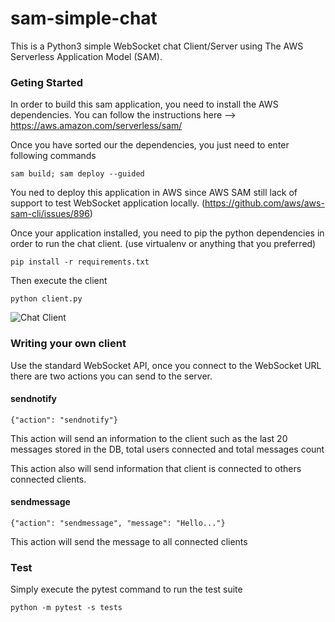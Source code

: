 # sam-simple-chat

This is a Python3 simple WebSocket chat Client/Server using The AWS Serverless Application Model (SAM).

### Geting Started
In order to build this sam application, you need to install the AWS dependencies. You can follow the instructions here --> https://aws.amazon.com/serverless/sam/

Once you have sorted our the dependencies, you just need to enter following commands
```
sam build; sam deploy --guided
```

You ned to deploy this application in AWS since AWS SAM still lack of support to test WebSocket application locally. (https://github.com/aws/aws-sam-cli/issues/896)

Once your application installed, you need to pip the python dependencies in order to run the chat client. (use virtualenv or anything that you preferred)

```
pip install -r requirements.txt
```

Then execute the client

```
python client.py
```

![Chat Client](https://i.imgur.com/iTuyhtp.png "Chat Client")


### Writing your own client
Use the standard WebSocket API, once you connect to the WebSocket URL there are two actions you can send to the server.

#### sendnotify
```
{"action": "sendnotify"}
```
This action will send an information to the client such as the last 20 messages stored in the DB, total users connected and total messages count

This action also will send information that client is connected to others connected clients.

#### sendmessage
```
{"action": "sendmessage", "message": "Hello..."}
```
This action will send the message to all connected clients

### Test
Simply execute the pytest command to run the test suite
```
python -m pytest -s tests
```
